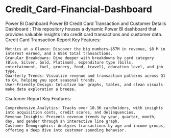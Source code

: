 # Credit_Card-Financial-Dashboard
Power Bi Dashboard
Power BI Credit Card Transaction and Customer Details Dashboard : This repository houses a dynamic Power BI dashboard that provides valuable insights into credit card transactions and customer data. 
Credit Card Transaction Report Key Features:

    Metrics at a Glance: Discover the big numbers—$57M in revenue, $8 M in interest earned, and a 656K total transactions.
    Granular Breakdowns: Dive deeper with breakdowns by card category (Blue, Silver, Gold, Platinum), expenditure type (bills, entertainment, fuel, grocery, food, travel), education level, and job type.
    Quarterly Trends: Visualize revenue and transaction patterns across Q1 to Q4, helping you spot seasonal trends.
    User-Friendly Design: Intuitive bar graphs, tables, and clean visuals make data exploration a breeze. 
Csutomer Report Key Features:

    Comprehensive Analytics: Tracks over 10.3K cardholders, with insights into acquisition costs, credit scores, and delinquencies.
    Revenue Insights: Presents revenue trends by year, quarter, month, day, and gender through an interactive line graph.
    Customer Demographics: Analyzes transactions by age and income groups, offering a deep dive into customer spending behavior.
